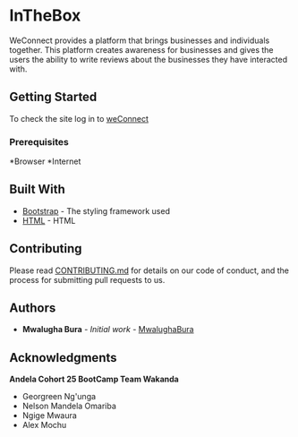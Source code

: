 # InTheBox

WeConnect provides a platform that brings businesses and individuals together. This platform 
creates awareness for businesses and gives the users the ability to write reviews about the 
businesses they have interacted with.

## Getting Started

To check the site log in to [weConnect](https://mwalughabura.github.io/weConnect/)

### Prerequisites

*Browser 
*Internet

## Built With

* [Bootstrap](http://getbootstrap.com/) - The styling framework used
* [HTML](https://www.w3schools.com/html/) - HTML

## Contributing

Please read [CONTRIBUTING.md](https://github.com/mwalughabura/weConnect) for details on our code of conduct, and the process for submitting pull requests to us.

## Authors

* **Mwalugha Bura** - *Initial work* - [MwalughaBura](https://github.com/mwalughabura)

## Acknowledgments

**Andela Cohort 25 BootCamp Team Wakanda**

* Georgreen Ng'unga
* Nelson Mandela Omariba
* Ngige Mwaura
* Alex Mochu
